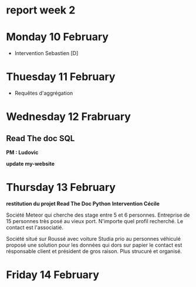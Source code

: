# report week 2 

# Monday 10 February 

- Intervention Sebastien [D]


# Thuesday 11 February 

- Requêtes d'aggrégation 

# Wednesday 12 Frabruary

## Read The doc SQL

**PM : Ludovic** 

**update my-website**

# Thursday 13 February 

**restitution du projet Read The Doc Python**
**Intervention Cécile**

Société Meteor qui cherche des stage entre 5 et 6 personnes. Entreprise de 15 personnes très posé au vieux port. N'importe quel profil recherché. Le contact est l'associatié. 

Société situé sur Roussé avec voiture Studia prio au personnes véhiculé proposé une solution pour les données qui dors sur papier le contact est résponsable client et président de gros raison. Plus strucuré et organisé. 

# Friday 14 February



